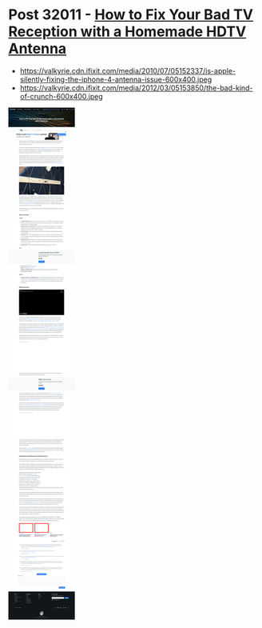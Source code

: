 # Post 32011 - [How to Fix Your Bad TV Reception with a Homemade HDTV Antenna](https://www.ifixit.com/News/32011/how-to-make-a-hardcore-hdtv-antenna-from-scraps)

- https://valkyrie.cdn.ifixit.com/media/2010/07/05152337/is-apple-silently-fixing-the-iphone-4-antenna-issue-600x400.jpeg
- https://valkyrie.cdn.ifixit.com/media/2012/03/05153850/the-bad-kind-of-crunch-600x400.jpeg

![screencap](screenshots/c176058f-901a-4288-9b15-1779ac073290.png)
